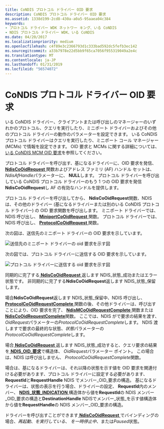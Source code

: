 ```yaml
---
title: CoNDIS プロトコル ドライバー OID 要求
description: CoNDIS プロトコル ドライバー OID 要求
ms.assetid: 1338d199-2cd8-430a-a0a5-95aaea04c384
keywords:
- プロトコル ドライバー WDK ネットワー キング、いる CoNDIS
- NDIS プロトコル ドライバー WDK、いる CoNDIS
ms.date: 04/20/2017
ms.localizationpriority: medium
ms.openlocfilehash: c4f89e3c2366793d1c333bad592dc5fefb3ec142
ms.sourcegitcommit: a33b7978e22d5bb9f65ca7056f955319049a2e4c
ms.translationtype: MT
ms.contentlocale: ja-JP
ms.lasthandoff: 01/31/2019
ms.locfileid: "56574072"
---
```

# <a name="condis-protocol-driver-oid-requests"></a>CoNDIS プロトコル ドライバー OID 要求





いる CoNDIS ドライバー、クライアントまたは呼び出しのマネージャーのいずれかのプロトコル、クエリを実行したり、ミニポート ドライバーおよびその他のプロトコル ドライバーの動作のパラメーターを設定できます。 いる CoNDIS プロトコル ドライバーはクエリを実行したり、ミニポート コール マネージャー (MCMs) で情報を設定できます。 OID 要求と MCMs に関する詳細については、[いる CoNDIS MCM OID 要求](condis-mcm-oid-requests.md)を参照してください。

プロトコル ドライバーを呼び出す、基になるドライバーに、OID 要求を発信、 [ **NdisCoOidRequest** ](https://msdn.microsoft.com/library/windows/hardware/ff561711)関数およびアドレス ファミリ (AF) ハンドル セットは、 *NdisAfHandle*パラメーターに、 **NULL**します。 プロトコル ドライバーを呼び出している CoNDIS プロトコル ドライバーのもう 1 つの OID 要求を発信**NdisCoOidRequest**し AF の有効なハンドルを提供します。

プロトコル ドライバーを呼び出してから、 **NdisCoOidRequest**関数、NDIS は、その他のドライバー (基になるドライバーまたは別のいる CoNDIS プロトコル ドライバー) の OID 要求関数を呼び出します。 ミニポート ドライバーでは、NDIS 呼び出し、 [ **MiniportCoOidRequest** ](https://msdn.microsoft.com/library/windows/hardware/ff559362)関数。 プロトコル ドライバーでは、NDIS 呼び出し、 [ **ProtocolCoOidRequest** ](https://msdn.microsoft.com/library/windows/hardware/ff570254)関数。

次の図は、送信先のミニポート ドライバーの OID 要求を示しています。

![送信先のミニポート ドライバーの oid 要求を示す図](images/protocolcorequest.png)

次の図では、プロトコル ドライバーに送信する OID 要求を示しています。

![プロトコル ドライバーに送信する oid 要求を示す図](images/clientcorequest.png)

同期的に完了する[ **NdisCoOidRequest** ](https://msdn.microsoft.com/library/windows/hardware/ff561711)返します NDIS\_状態\_成功またはエラー状態です。 非同期的に完了する**NdisCoOidRequest**返します NDIS\_状態\_保留します。

場合**NdisCoOidRequest**返します NDIS\_状態\_保留中、NDIS 呼び出し、 [ **ProtocolCoOidRequestComplete** ](https://msdn.microsoft.com/library/windows/hardware/ff570255)関数の後、その他ドライバーは、呼び出すことにより、OID 要求を完了、 [ **NdisMCoOidRequestComplete** ](https://msdn.microsoft.com/library/windows/hardware/ff563568)関数または[ **NdisCoOidRequestComplete**](https://msdn.microsoft.com/library/windows/hardware/ff561716)関数。 ここでは、NDIS がで要求の結果を渡す、 *OidRequest*パラメーターの*ProtocolCoOidRequestComplete*します。 NDIS 渡しますで要求の最終的な状態、*状態*パラメーターの*ProtocolCoOidRequestComplete*します。

場合[ **NdisCoOidRequest** ](https://msdn.microsoft.com/library/windows/hardware/ff561711)返します NDIS\_状態\_成功すると、クエリ要求の結果を[ **NDIS\_OID\_要求**](https://msdn.microsoft.com/library/windows/hardware/ff566710)で構造体、 *OidRequest*パラメーター ポイント。 この場合は、NDIS は呼び出しません、 *ProtocolCoOidRequestComplete*関数。

場合は、基になるドライバーは、それ以降の状態を示す値を OID 要求を関連付ける必要があります、プロトコル ドライバーに設定する必要があります、 **RequestId**と**RequestHandle** NDIS でメンバー\_OID\_要求の構造。 基になるドライバーは、状態の表示を行う場合、ドライバーの設定、 **RequestId**内のメンバー、 [ **NDIS\_状態\_INDICATION** ](https://msdn.microsoft.com/library/windows/hardware/ff567373)構造体から値を**RequestId**の NDIS メンバー\_OID\_要求の構造と**DestinationHandle** NDISでメンバー\_状態\_を示す値構造体から値を**RequestHandle**の NDIS メンバー\_OID\_要求の構造。

ドライバーを呼び出すことができます[ **NdisCoOidRequest** ](https://msdn.microsoft.com/library/windows/hardware/ff561711)でバインディングの場合、*再起動*、*を実行している*、 *を一時停止中*、または*Paused*状態。

 

 





